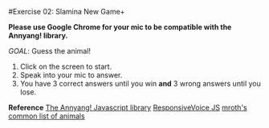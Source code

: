 #Exercise 02: Slamina New Game+

**Please use Google Chrome for your mic to be compatible with the Annyang! library.**

*GOAL*: Guess the animal!

1. Click on the screen to start.
2. Speak into your mic to answer.
3. You have 3 correct answers until you win **and** 3 wrong answers until you lose.

**Reference**
[The Annyang! Javascript library](https://www.talater.com/annyang/)
[ResponsiveVoice JS](https://responsivevoice.org/)
[mroth's common list of animals](https://github.com/dariusk/corpora/blob/master/data/animals/common.json)
